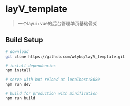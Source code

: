 # layV_template

> 一个layui+vue的后台管理单页基础骨架

## Build Setup

``` bash
# download
git clone https://github.com/wlybq/layV_template.git

# install dependencies
npm install

# serve with hot reload at localhost:8080
npm run dev

# build for production with minification
npm run build
```


